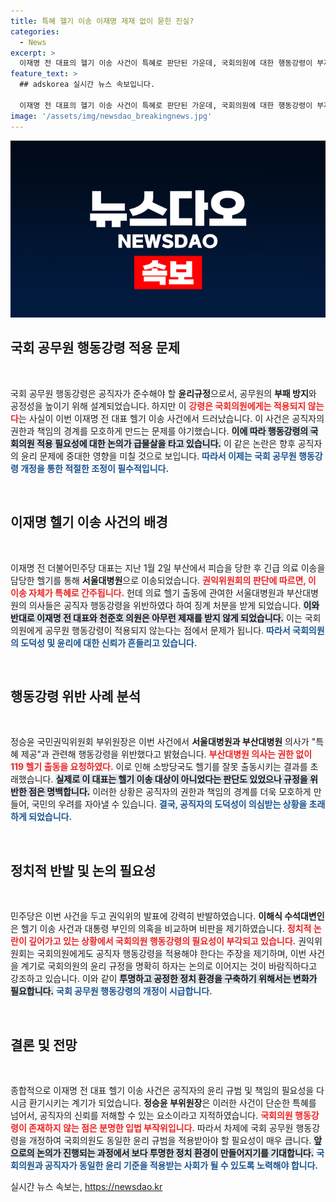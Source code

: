 ```yaml
---
title: 특혜 헬기 이송 이재명 제재 없이 묻힌 진실?
categories:
  - News
excerpt: >
  이재명 전 대표의 헬기 이송 사건이 특혜로 판단된 가운데, 국회의원에 대한 행동강령이 부재 논란이 일고 있다. 공직자 지침을 위반한 의료진과 관련 공무원만 처벌받고, 국회의원은 면책된 상황에서 국민권익위가 개정 필요성을 강조했다. 클릭을 유도하는 이 이슈의 진실은 무엇일까?
feature_text: >
  ## adskorea 실시간 뉴스 속보입니다.

  이재명 전 대표의 헬기 이송 사건이 특혜로 판단된 가운데, 국회의원에 대한 행동강령이 부재 논란이 일고 있다. 공직자 지침을 위반한 의료진과 관련 공무원만 처벌받고, 국회의원은 면책된 상황에서 국민권익위가 개정 필요성을 강조했다. 클릭을 유도하는 이 이슈의 진실은 무엇일까?
image: '/assets/img/newsdao_breakingnews.jpg'
---
```


<p><img src="/assets/img/newsdao_breakingnews.jpg" alt="adskorea 속보" /></p>

<h2 data-ke-size="size26">국회 공무원 행동강령 적용 문제</h2>

<p data-ke-size="size16">&nbsp;</p>

<p>국회 공무원 행동강령은 공직자가 준수해야 할 <b>윤리규정</b>으로서, 공무원의 <b>부패 방지</b>와 공정성을 높이기 위해 설계되었습니다. 하지만 이 <b><span style="color: #ee2323;">강령은 국회의원에게는 적용되지 않는다</span></b>는 사실이 이번 이재명 전 대표 헬기 이송 사건에서 드러났습니다. 이 사건은 공직자의 권한과 책임의 경계를 모호하게 만드는 문제를 야기했습니다. <b><span style="background-color: #21538527;">이에 따라 행동강령의 국회의원 적용 필요성에 대한 논의가 급물살을 타고 있습니다.</span></b> 이 같은 논란은 향후 공직자의 윤리 문제에 중대한 영향을 미칠 것으로 보입니다. <b><span style="color: #1a5490;">따라서 이제는 국회 공무원 행동강령 개정을 통한 적절한 조정이 필수적입니다.</span></b></p>

<p data-ke-size="size16">&nbsp;</p>

<h2 data-ke-size="size26">이재명 헬기 이송 사건의 배경</h2>

<p data-ke-size="size16">&nbsp;</p>

<p>이재명 전 더불어민주당 대표는 지난 1월 2일 부산에서 피습을 당한 후 긴급 의료 이송을 담당한 헬기를 통해 <b>서울대병원</b>으로 이송되었습니다. <b><span style="color: #ee2323;">권익위원회의 판단에 따르면, 이 이송 자체가 특혜로 간주됩니다.</span></b> 헌데 의료 헬기 출동에 관여한 서울대병원과 부산대병원의 의사들은 공직자 행동강령을 위반하였다 하여 징계 처분을 받게 되었습니다. <b><span style="background-color: #21538527;">이와 반대로 이재명 전 대표와 천준호 의원은 아무런 제재를 받지 않게 되었습니다.</span></b> 이는 국회의원에게 공무원 행동강령이 적용되지 않는다는 점에서 문제가 됩니다. <b><span style="color: #1a5490;">따라서 국회의원의 도덕성 및 윤리에 대한 신뢰가 흔들리고 있습니다.</span></b></p>

<p data-ke-size="size16">&nbsp;</p>

<h2 data-ke-size="size26">행동강령 위반 사례 분석</h2>

<p data-ke-size="size16">&nbsp;</p>

<p>정승윤 국민권익위원회 부위원장은 이번 사건에서 <b>서울대병원과 부산대병원</b> 의사가 "특혜 제공"과 관련해 행동강령을 위반했다고 밝혔습니다. <b><span style="color: #ee2323;">부산대병원 의사는 권한 없이 119 헬기 출동을 요청하였다.</span></b> 이로 인해 소방당국도 헬기를 잘못 출동시키는 결과를 초래했습니다. <b><span style="background-color: #21538527;">실제로 이 대표는 헬기 이송 대상이 아니었다는 판단도 있었으나 규정을 위반한 점은 명백합니다.</span></b> 이러한 상황은 공직자의 권한과 책임의 경계를 더욱 모호하게 만들어, 국민의 우려를 자아낼 수 있습니다. <b><span style="color: #1a5490;">결국, 공직자의 도덕성이 의심받는 상황을 초래하게 되었습니다.</span></b></p>

<p data-ke-size="size16">&nbsp;</p>

<h2 data-ke-size="size26">정치적 반발 및 논의 필요성</h2>

<p data-ke-size="size16">&nbsp;</p>

<p>민주당은 이번 사건을 두고 권익위의 발표에 강력히 반발하였습니다. <b>이해식 수석대변인</b>은 헬기 이송 사건과 대통령 부인의 의혹을 비교하며 비판을 제기하였습니다. <b><span style="color: #ee2323;">정치적 논란이 깊어가고 있는 상황에서 국회의원 행동강령의 필요성이 부각되고 있습니다.</span></b> 권익위원회는 국회의원에게도 공직자 행동강령을 적용해야 한다는 주장을 제기하며, 이번 사건을 계기로 국회의원의 윤리 규정을 명확히 하자는 논의로 이어지는 것이 바람직하다고 강조하고 있습니다. 이와 같이 <b><span style="background-color: #21538527;">투명하고 공정한 정치 환경을 구축하기 위해서는 변화가 필요합니다.</span></b> <b><span style="color: #1a5490;">국회 공무원 행동강령의 개정이 시급합니다.</span></b></p>

<p data-ke-size="size16">&nbsp;</p>

<h2 data-ke-size="size26">결론 및 전망</h2>

<p data-ke-size="size16">&nbsp;</p>

<p>종합적으로 이재명 전 대표 헬기 이송 사건은 공직자의 윤리 규범 및 책임의 필요성을 다시금 환기시키는 계기가 되었습니다. <b>정승윤 부위원장</b>은 이러한 사건이 단순한 특혜를 넘어서, 공직자의 신뢰를 저해할 수 있는 요소이라고 지적하였습니다. <b><span style="color: #ee2323;">국회의원 행동강령이 존재하지 않는 점은 분명한 입법 부작위입니다.</span></b> 따라서 차제에 국회 공무원 행동강령을 개정하여 국회의원도 동일한 윤리 규범을 적용받아야 할 필요성이 매우 큽니다. <b><span style="background-color: #21538527;">앞으로의 논의가 진행되는 과정에서 보다 투명한 정치 환경이 만들어지기를 기대합니다.</span></b> <b><span style="color: #1a5490;">국회의원과 공직자가 동일한 윤리 기준을 적용받는 사회가 될 수 있도록 노력해야 합니다.</span></b></p>
실시간 뉴스 속보는, <a href="https://newsdao.kr" rel="dofollow">https://newsdao.kr</a>


